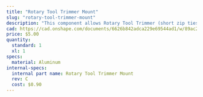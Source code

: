 ```yaml
---
title: "Rotary Tool Trimmer Mount"
slug: "rotary-tool-trimmer-mount"
description: "This component allows Rotary Tool Trimmer (short zip ties) to be easily attached to the Rotary Tool."
cad: https://cad.onshape.com/documents/6626b842adca229e69544ad1/w/89ac2637f82d915f22c2bcd0/e/bbca4b87cc7553f8834ae22c?renderMode=0&uiState=625506e41ad350015b485f65
price: $5.00
quantity:
  standard: 1
  xl: 1
specs:
  material: Aluminum
internal-specs:
  internal part name: Rotary Tool Trimmer Mount
  rev: C
  cost: $0.90
---
```

